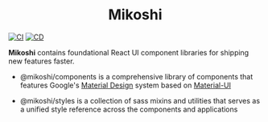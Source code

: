 <h1 align="center">Mikoshi</h1>

[![CI](https://github.com/anthony-y-zhu14/MikoshiUI/actions/workflows/CI.yml/badge.svg)](https://github.com/anthony-y-zhu14/MikoshiUI/actions/workflows/CI.yml)
[![CD](https://github.com/anthony-y-zhu14/MikoshiUI/actions/workflows/CD.yml/badge.svg?branch=master)](https://github.com/anthony-y-zhu14/MikoshiUI/actions/workflows/CD.yml)

**Mikoshi** contains foundational React UI component libraries for shipping new features faster.

- @mikoshi/components is a comprehensive library of components that features Google's [Material Design](https://material.io/design/introduction/) system based on [Material-UI](https://mui.com/) 

- @mikoshi/styles is a collection of sass mixins and utilities that serves as a unified style reference across the components and applications
